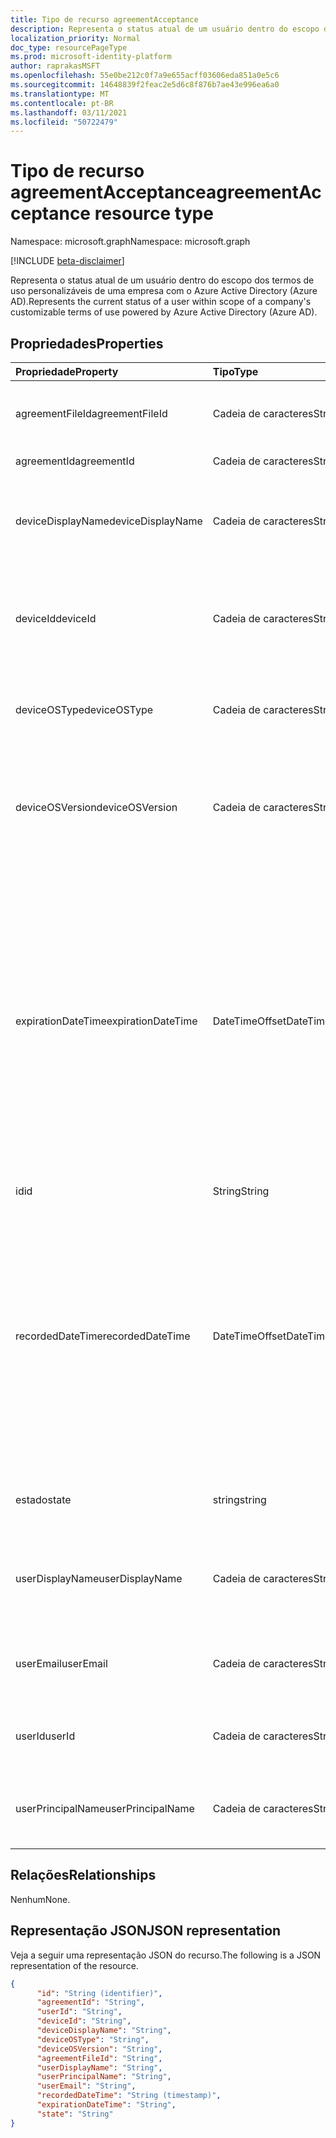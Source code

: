 ```yaml
---
title: Tipo de recurso agreementAcceptance
description: Representa o status atual de um usuário dentro do escopo dos termos de uso personalizáveis de uma empresa com o Azure Active Directory (Azure AD).
localization_priority: Normal
doc_type: resourcePageType
ms.prod: microsoft-identity-platform
author: raprakasMSFT
ms.openlocfilehash: 55e0be212c0f7a9e655acff03606eda851a0e5c6
ms.sourcegitcommit: 14648839f2feac2e5d6c8f876b7ae43e996ea6a0
ms.translationtype: MT
ms.contentlocale: pt-BR
ms.lasthandoff: 03/11/2021
ms.locfileid: "50722479"
---
```

# <a name="agreementacceptance-resource-type"></a><span data-ttu-id="e6590-103">Tipo de recurso agreementAcceptance</span><span class="sxs-lookup"><span data-stu-id="e6590-103">agreementAcceptance resource type</span></span>

<span data-ttu-id="e6590-104">Namespace: microsoft.graph</span><span class="sxs-lookup"><span data-stu-id="e6590-104">Namespace: microsoft.graph</span></span>

[!INCLUDE [beta-disclaimer](../../includes/beta-disclaimer.md)]

<span data-ttu-id="e6590-105">Representa o status atual de um usuário dentro do escopo dos termos de uso personalizáveis de uma empresa com o Azure Active Directory (Azure AD).</span><span class="sxs-lookup"><span data-stu-id="e6590-105">Represents the current status of a user within scope of a company's customizable terms of use powered by Azure Active Directory (Azure AD).</span></span>

<!--
## Methods

| Method       | Return Type | Description |
|:-------------|:------------|:------------|
| [Get agreementAcceptance](../api/agreementacceptance-get.md) | [agreementAcceptance](agreementacceptance.md) | Read properties and relationships of agreementAcceptance object. |
| [Update](../api/agreementacceptance-update.md) | [agreementAcceptance](agreementacceptance.md) | Update an **agreementAcceptance** object. |
| [Delete](../api/agreementacceptance-delete.md) | None | Delete an **agreementAcceptance** object. |
-->

## <a name="properties"></a><span data-ttu-id="e6590-106">Propriedades</span><span class="sxs-lookup"><span data-stu-id="e6590-106">Properties</span></span>
| <span data-ttu-id="e6590-107">Propriedade</span><span class="sxs-lookup"><span data-stu-id="e6590-107">Property</span></span>     | <span data-ttu-id="e6590-108">Tipo</span><span class="sxs-lookup"><span data-stu-id="e6590-108">Type</span></span>        | <span data-ttu-id="e6590-109">Descrição</span><span class="sxs-lookup"><span data-stu-id="e6590-109">Description</span></span> |
|:-------------|:------------|:------------|
|<span data-ttu-id="e6590-110">agreementFileId</span><span class="sxs-lookup"><span data-stu-id="e6590-110">agreementFileId</span></span>|<span data-ttu-id="e6590-111">Cadeia de caracteres</span><span class="sxs-lookup"><span data-stu-id="e6590-111">String</span></span>|<span data-ttu-id="e6590-112">ID do arquivo de contrato aceito pelo usuário.</span><span class="sxs-lookup"><span data-stu-id="e6590-112">ID of the agreement file accepted by the user.</span></span>|
|<span data-ttu-id="e6590-113">agreementId</span><span class="sxs-lookup"><span data-stu-id="e6590-113">agreementId</span></span>|<span data-ttu-id="e6590-114">Cadeia de caracteres</span><span class="sxs-lookup"><span data-stu-id="e6590-114">String</span></span>|<span data-ttu-id="e6590-115">ID do contrato.</span><span class="sxs-lookup"><span data-stu-id="e6590-115">ID of the agreement.</span></span>|
|<span data-ttu-id="e6590-116">deviceDisplayName</span><span class="sxs-lookup"><span data-stu-id="e6590-116">deviceDisplayName</span></span>|<span data-ttu-id="e6590-117">Cadeia de caracteres</span><span class="sxs-lookup"><span data-stu-id="e6590-117">String</span></span>|<span data-ttu-id="e6590-118">O nome de exibição do dispositivo usado para aceitar o contrato.</span><span class="sxs-lookup"><span data-stu-id="e6590-118">The display name of the device used for accepting the agreement.</span></span>|
|<span data-ttu-id="e6590-119">deviceId</span><span class="sxs-lookup"><span data-stu-id="e6590-119">deviceId</span></span>|<span data-ttu-id="e6590-120">Cadeia de caracteres</span><span class="sxs-lookup"><span data-stu-id="e6590-120">String</span></span>|<span data-ttu-id="e6590-121">O identificador exclusivo do dispositivo usado para aceitar o contrato.</span><span class="sxs-lookup"><span data-stu-id="e6590-121">The unique identifier of the device used for accepting the agreement.</span></span>|
|<span data-ttu-id="e6590-122">deviceOSType</span><span class="sxs-lookup"><span data-stu-id="e6590-122">deviceOSType</span></span>|<span data-ttu-id="e6590-123">Cadeia de caracteres</span><span class="sxs-lookup"><span data-stu-id="e6590-123">String</span></span>|<span data-ttu-id="e6590-124">O sistema operacional usado para aceitar o contrato.</span><span class="sxs-lookup"><span data-stu-id="e6590-124">The operating system used for accepting the agreement.</span></span>|
|<span data-ttu-id="e6590-125">deviceOSVersion</span><span class="sxs-lookup"><span data-stu-id="e6590-125">deviceOSVersion</span></span>|<span data-ttu-id="e6590-126">Cadeia de caracteres</span><span class="sxs-lookup"><span data-stu-id="e6590-126">String</span></span>|<span data-ttu-id="e6590-127">A versão do sistema operacional do dispositivo usado para aceitar o contrato.</span><span class="sxs-lookup"><span data-stu-id="e6590-127">The operating system version of the device used for accepting the agreement.</span></span>    |
|<span data-ttu-id="e6590-128">expirationDateTime</span><span class="sxs-lookup"><span data-stu-id="e6590-128">expirationDateTime</span></span>|<span data-ttu-id="e6590-129">DateTimeOffset</span><span class="sxs-lookup"><span data-stu-id="e6590-129">DateTimeOffset</span></span>|<span data-ttu-id="e6590-130">A data de expiração da aceitação.</span><span class="sxs-lookup"><span data-stu-id="e6590-130">The expiration date time of the acceptance.</span></span> <span data-ttu-id="e6590-131">O tipo Timestamp representa informações de data e hora usando o formato ISO 8601 e está sempre no horário UTC.</span><span class="sxs-lookup"><span data-stu-id="e6590-131">The Timestamp type represents date and time information using ISO 8601 format and is always in UTC time.</span></span> <span data-ttu-id="e6590-132">Por exemplo, meia-noite UTC em 1 de janeiro de 2014 é `2014-01-01T00:00:00Z`</span><span class="sxs-lookup"><span data-stu-id="e6590-132">For example, midnight UTC on Jan 1, 2014 is `2014-01-01T00:00:00Z`</span></span>|
|<span data-ttu-id="e6590-133">id</span><span class="sxs-lookup"><span data-stu-id="e6590-133">id</span></span>|<span data-ttu-id="e6590-134">String</span><span class="sxs-lookup"><span data-stu-id="e6590-134">String</span></span>| <span data-ttu-id="e6590-135">Somente leitura.</span><span class="sxs-lookup"><span data-stu-id="e6590-135">Read-only.</span></span>|
|<span data-ttu-id="e6590-136">recordedDateTime</span><span class="sxs-lookup"><span data-stu-id="e6590-136">recordedDateTime</span></span>|<span data-ttu-id="e6590-137">DateTimeOffset</span><span class="sxs-lookup"><span data-stu-id="e6590-137">DateTimeOffset</span></span>|<span data-ttu-id="e6590-138">O tipo Timestamp representa informações de data e hora usando o formato ISO 8601 e está sempre no horário UTC.</span><span class="sxs-lookup"><span data-stu-id="e6590-138">The Timestamp type represents date and time information using ISO 8601 format and is always in UTC time.</span></span> <span data-ttu-id="e6590-139">Por exemplo, meia-noite UTC em 1 de janeiro de 2014 é `2014-01-01T00:00:00Z`</span><span class="sxs-lookup"><span data-stu-id="e6590-139">For example, midnight UTC on Jan 1, 2014 is `2014-01-01T00:00:00Z`</span></span>|
|<span data-ttu-id="e6590-140">estado</span><span class="sxs-lookup"><span data-stu-id="e6590-140">state</span></span>|<span data-ttu-id="e6590-141">string</span><span class="sxs-lookup"><span data-stu-id="e6590-141">string</span></span>| <span data-ttu-id="e6590-142">Os valores possíveis são: `accepted` e `declined`.</span><span class="sxs-lookup"><span data-stu-id="e6590-142">Possible values are: `accepted`, `declined`.</span></span>|
|<span data-ttu-id="e6590-143">userDisplayName</span><span class="sxs-lookup"><span data-stu-id="e6590-143">userDisplayName</span></span>|<span data-ttu-id="e6590-144">Cadeia de caracteres</span><span class="sxs-lookup"><span data-stu-id="e6590-144">String</span></span>|<span data-ttu-id="e6590-145">Nome de exibição do usuário quando a aceitação foi registrada.</span><span class="sxs-lookup"><span data-stu-id="e6590-145">Display name of the user when the acceptance was recorded.</span></span>|
|<span data-ttu-id="e6590-146">userEmail</span><span class="sxs-lookup"><span data-stu-id="e6590-146">userEmail</span></span>|<span data-ttu-id="e6590-147">Cadeia de caracteres</span><span class="sxs-lookup"><span data-stu-id="e6590-147">String</span></span>|<span data-ttu-id="e6590-148">Email do usuário quando a aceitação foi registrada.</span><span class="sxs-lookup"><span data-stu-id="e6590-148">Email of the user when the acceptance was recorded.</span></span>|
|<span data-ttu-id="e6590-149">userId</span><span class="sxs-lookup"><span data-stu-id="e6590-149">userId</span></span>|<span data-ttu-id="e6590-150">Cadeia de caracteres</span><span class="sxs-lookup"><span data-stu-id="e6590-150">String</span></span>|<span data-ttu-id="e6590-151">ID do usuário que aceitou o contrato.</span><span class="sxs-lookup"><span data-stu-id="e6590-151">ID of the user who accepted the agreement.</span></span>|
|<span data-ttu-id="e6590-152">userPrincipalName</span><span class="sxs-lookup"><span data-stu-id="e6590-152">userPrincipalName</span></span>|<span data-ttu-id="e6590-153">Cadeia de caracteres</span><span class="sxs-lookup"><span data-stu-id="e6590-153">String</span></span>|<span data-ttu-id="e6590-154">UPN do usuário quando a aceitação foi registrada.</span><span class="sxs-lookup"><span data-stu-id="e6590-154">UPN of the user when the acceptance was recorded.</span></span>|

## <a name="relationships"></a><span data-ttu-id="e6590-155">Relações</span><span class="sxs-lookup"><span data-stu-id="e6590-155">Relationships</span></span>
<span data-ttu-id="e6590-156">Nenhum</span><span class="sxs-lookup"><span data-stu-id="e6590-156">None.</span></span>


## <a name="json-representation"></a><span data-ttu-id="e6590-157">Representação JSON</span><span class="sxs-lookup"><span data-stu-id="e6590-157">JSON representation</span></span>

<span data-ttu-id="e6590-158">Veja a seguir uma representação JSON do recurso.</span><span class="sxs-lookup"><span data-stu-id="e6590-158">The following is a JSON representation of the resource.</span></span>

<!-- {
  "blockType": "resource",
  "optionalProperties": [

  ],
  "@odata.type": "microsoft.graph.agreementAcceptance"
}-->

```json
{
      "id": "String (identifier)",
      "agreementId": "String",
      "userId": "String",
      "deviceId": "String",
      "deviceDisplayName": "String",
      "deviceOSType": "String",
      "deviceOSVersion": "String",
      "agreementFileId": "String",
      "userDisplayName": "String",
      "userPrincipalName": "String",
      "userEmail": "String",
      "recordedDateTime": "String (timestamp)",
      "expirationDateTime": "String",
      "state": "String"
}
```

<!-- uuid: 8fcb5dbc-d5aa-4681-8e31-b001d5168d79
2015-10-25 14:57:30 UTC -->
<!--
{
  "type": "#page.annotation",
  "description": "agreementAcceptance resource",
  "keywords": "",
  "section": "documentation",
  "tocPath": "",
  "suppressions": []
}
-->


